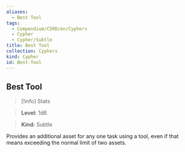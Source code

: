 ```yaml
---
aliases:
  - Best Tool
tags:
  - Compendium/CSRD/en/Cyphers
  - Cypher
  - Cypher/Subtle
title: Best Tool
collection: Cyphers
kind: Cypher
id: Best-Tool
---
```

## Best Tool    
>[!info] Stats    
> **Level:** 1d6    
> **Kind:** Subtle  
    
Provides an additional asset for any one task using a tool, even if that means exceeding the normal limit of two assets.
